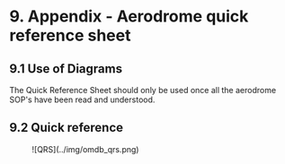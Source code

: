 # 9. Appendix - Aerodrome quick reference sheet
## 9.1 Use of Diagrams
The Quick Reference Sheet should only be used once all the aerodrome SOP's have been read and understood.

## 9.2 Quick reference
<figure markdown>
![QRS](../img/omdb_qrs.png)
</figure>
